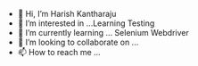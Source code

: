 - 👋 Hi, I’m Harish Kantharaju
- 👀 I’m interested in ...Learning Testing
- 🌱 I’m currently learning ... Selenium Webdriver
- 💞️ I’m looking to collaborate on ...
- 📫 How to reach me ...

<!---
harry81ful/harry81ful is a ✨ special ✨ repository because its `README.md` (this file) appears on your GitHub profile.
You can click the Preview link to take a look at your changes.
--->

